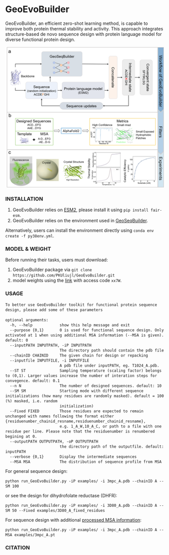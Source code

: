 # GeoEvoBuilder
GeoEvoBuilder, an efficient zero-shot learning method, is capable to improve both protein thermal stability and activity. This approach integrates structure-based de novo sequence design with protein language model for diverse functional protein design.

<!-- ![Alt text](https://github.com/PKUliujl/GeoEvoBuilder/blob/main/image/flow.jpg) -->
![Alt text](https://github.com/PKUliujl/GeoEvoBuilder/blob/main/image/flow.png)

### INSTALLATION
<!-- ====================== -->
1. GeoEvoBuilder relies on [ESM2](https://github.com/facebookresearch/esm), please install it using `pip install fair-esm`.
2. GeoEvoBuilder relies on the environment used in [GeoSeqBuilder](https://github.com/PKUliujl/GeoSeqBuilder/).

Alternatively, users can install the environment directly using `conda env create -f py38env.yml`.

### MODEL & WEIGHT
Before running their tasks, users must download: 
  1. GeoEvoBuilder package via `git clone https://github.com/PKUliujl/GeoEvoBuilder.git`
  2. model weights using the [link](https://disk.pku.edu.cn/link/AABFDFF8FB729743A8A27FEB5855B31EE0) with access code `xx7W`.

### USAGE
<!-- ====================== 
We are currently in the process of organizing the code and anticipate releasing the software soon. -->
```
To better use GeoEvoBuilder toolkit for functional protein sequence design, please add some of these parameters

optional arguments:
  -h, --help            show this help message and exit
  --purpose {0,1}       0 is used for functional sequence design. Only activated at 1 when using additional MSA information (--MSA is given). default: 0
  --inputPATH INPUTPATH, -iP INPUTPATH
                        The directory path should contain the pdb file
  --chainID CHAINID     The given chain for design or repacking
  --inputfile INPUTFILE, -i INPUTFILE
                        A pdb file under inputPATH, eg. T1024_A.pdb.
  --ST ST               Sampling temperature (scaling factor) belongs to (0,1). Larger values increase the number of interation steps for convegence. default: 0.1
  --n N                 The number of designed sequences. default: 10
  --SM SM               Starting mode with different sequence initializations (how many residues are randomly masked). default = 100 (%) masked, i.e. random
                        initialization)
  --Fixed FIXED         Those residues are expected to remain unchanged with names following the format either {residuenumber_chainid_resname,residuenumber_chainid_resname},
                        e.g. 1_A_W,10_A_C, or path to a file with one residue per line. Please note that the residuenumber is renumbered begining at 0.
  --outputPATH OUTPUTPATH, -oP OUTPUTPATH
                        the directory path of the outputfile. default: inputPATH
  --verbose {0,1}       Display the intermediate sequences
  --MSA MSA             The distribution of sequence profile from MSA
```

For general sequence design:
```
python run_GeoEvoBuilder.py -iP examples/ -i 3mpc_A.pdb --chainID A --SM 100
```
or see the design for dihydrofolate reductase (DHFR):
```
python run_GeoEvoBuilder.py -iP examples/ -i 3D80_A.pdb --chainID A --SM 50 --Fixed examples/3D80_A_fixed_residues
```

For sequence design with additional [processed MSA information](https://github.com/PKUliujl/GeoEvoBuilder/tree/main/MSA_Processing):
```
python run_GeoEvoBuilder.py -iP examples/ -i 3mpc_A.pdb --chainID A --MSA examples/3mpc_A.pt
```

### CITATION
